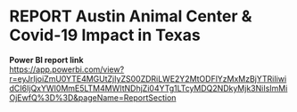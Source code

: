 # REPORT Austin Animal Center & Covid-19 Impact in Texas
<b>Power BI report link</b><br>
</b> https://app.powerbi.com/view?r=eyJrIjoiZmU0YTE4MGUtZjIyZS00ZDRiLWE2Y2MtODFlYzMxMzBjYTRiIiwidCI6IjQxYWI0MmE5LTM4MWItNDhjZi04YTg1LTcyMDQ2NDkyMjk3NiIsImMiOjEwfQ%3D%3D&pageName=ReportSection
